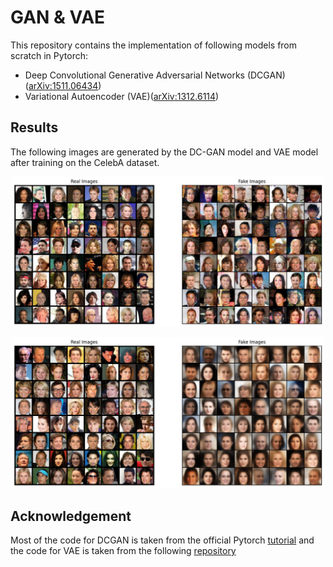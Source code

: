 # GAN & VAE

This repository contains the implementation of following models from scratch in Pytorch:
- Deep Convolutional Generative Adversarial Networks (DCGAN)([arXiv:1511.06434](https://arxiv.org/abs/1511.06434))
- Variational Autoencoder (VAE)([arXiv:1312.6114](https://arxiv.org/abs/1312.6114))

## Results

The following images are generated by the DC-GAN model and VAE model after training on the CelebA dataset.

<p align="center">
  <img src="DCGAN.png" alt="DCGAN" width="500"/>  
</p>
<p align="center">
    <img src="VAE.png" alt="VAE" width="500"/>
</p>

## Acknowledgement
Most of the code for DCGAN is taken from the official Pytorch [tutorial](https://pytorch.org/tutorials/beginner/dcgan_faces_tutorial.html) and the code for VAE is taken from the following [repository](
 https://github.com/AntixK/PyTorch-VAE)